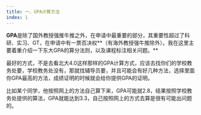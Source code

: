 ```yaml
---
title: 一、GPA计算方法
index: 1
---
```


**GPA**是除了国外教授强推牛推之外，在申请中最重要的部分，其重要性超过了科研、实习、GT，在申请中有一票否决权**（有海外教授强牛推除外）。我在这里主要着重介绍一下东大GPA的算分法则，以及课程标注相关问题。**

最好的方式，不是去看北大4.0这样那样的GPA计算方式，应该去找你们的学校教务处要，学校教务处没有，那就找辅导员要，并且可能会有好几种方法，选择里面你GPA最高的方法，成绩证明的时候就会给你提供GPA的证明。

比如某个同学，他按照网上的方法自己算下来，GPA可能就2.8，结果按照学校教务处提供的算法，GPA就能达到3.3，自己按照网上的方式去算是很有可能出问题的。